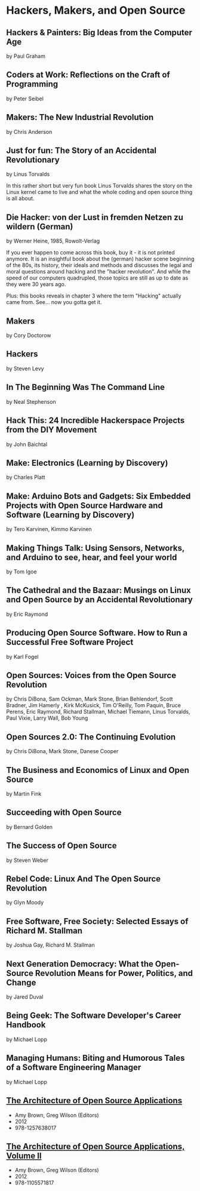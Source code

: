 # Hackers, Makers, and Open Source

## Hackers & Painters: Big Ideas from the Computer Age
by Paul Graham

## Coders at Work: Reflections on the Craft of Programming 
by Peter Seibel

## Makers: The New Industrial Revolution
by Chris Anderson

## Just for fun: The Story of an Accidental Revolutionary
by Linus Torvalds

In this rather short but very fun book Linus Torvalds shares the story on the Linux kernel came to live and what the whole coding and open source thing is all about.

## Die Hacker: von der Lust in fremden Netzen zu wildern (German)
by Werner Heine, 1985, Rowolt-Verlag

If you ever happen to come across this book, buy it - it is not printed anymore. It is an insightful book about the (german) hacker scene beginning of the 80s, its history, their ideals and methods and discusses the legal and moral questions around hacking and the "hacker revolution". And while the speed of our computers quadrupled, those topics are still as up to date as they were 30 years ago.

Plus: this books reveals in chapter 3 where the term "Hacking" actually came from. See... now you gotta get it.


## Makers
by Cory Doctorow

## Hackers
by Steven Levy

## In The Beginning Was The Command Line
by Neal Stephenson 

## Hack This: 24 Incredible Hackerspace Projects from the DIY Movement
by John Baichtal

## Make: Electronics (Learning by Discovery)
by Charles Platt

## Make: Arduino Bots and Gadgets: Six Embedded Projects with Open Source Hardware and Software (Learning by Discovery)
by Tero Karvinen, Kimmo Karvinen

## Making Things Talk: Using Sensors, Networks, and Arduino to see, hear, and feel your world 
by Tom Igoe

## The Cathedral and the Bazaar: Musings on Linux and Open Source by an Accidental Revolutionary
by Eric Raymond

## Producing Open Source Software. How to Run a Successful Free Software Project
by Karl Fogel

## Open Sources: Voices from the Open Source Revolution
by Chris DiBona, Sam Ockman, Mark Stone, Brian Behlendorf, Scott Bradner, Jim Hamerly , Kirk McKusick, Tim O'Reilly, Tom Paquin, Bruce Perens, Eric Raymond, Richard Stallman, Michael Tiemann, Linus Torvalds, Paul Vixie, Larry Wall, Bob Young

## Open Sources 2.0: The Continuing Evolution
by Chris DiBona, Mark Stone, Danese Cooper

## The Business and Economics of Linux and Open Source
by Martin Fink

## Succeeding with Open Source
by Bernard Golden

## The Success of Open Source
by Steven Weber

## Rebel Code: Linux And The Open Source Revolution
by Glyn Moody

## Free Software, Free Society: Selected Essays of Richard M. Stallman
by Joshua Gay, Richard M. Stallman

## Next Generation Democracy: What the Open-Source Revolution Means for Power, Politics, and Change
by Jared Duval 

## Being Geek: The Software Developer's Career Handbook
by Michael Lopp

## Managing Humans: Biting and Humorous Tales of a Software Engineering Manager 
by Michael Lopp

## [The Architecture of Open Source Applications](http://www.aosabook.org/)
* Amy Brown, Greg Wilson (Editors)
* 2012
* 978-1257638017

## [The Architecture of Open Source Applications, Volume II](http://www.aosabook.org/)
* Amy Brown, Greg Wilson (Editors)
* 2012
* 978-1105571817
